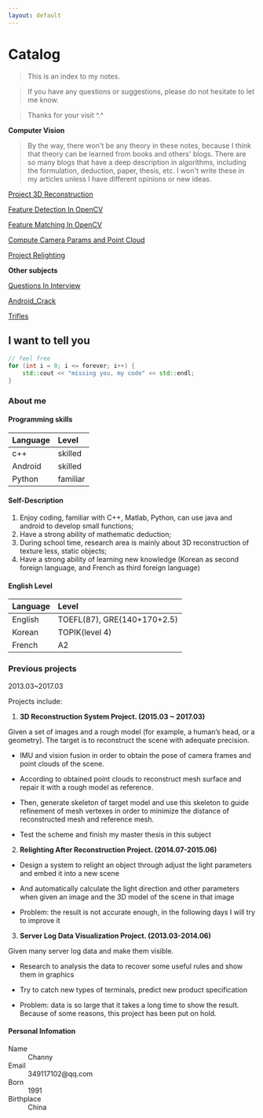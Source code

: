 ```yaml
---
layout: default
---
```


# Catalog

>This is an index to my notes. 

>If you have any questions or suggestions, please do not hesitate to let me know.

>Thanks for your visit ^.^

**Computer Vision**

>By the way, there won't be any theory in these notes, because I think that theory can be learned from books and others' blogs. There are so many blogs that have a deep description in algorithms, including the formulation, deduction, paper, thesis, etc. I won't write these in my articles unless I have different opinions or new ideas.

[Project 3D Reconstruction](./Project_3D_Reconstruction.html)

[Feature Detection In OpenCV](./Feature_Detection_In_OpenCV.html)

[Feature Matching In OpenCV](./Feature_Matching_In_OpenCV.html)

[Compute Camera Params and Point Cloud](./Compute_Camera_Params_and_Point_Cloud.html)

[Project Relighting](./Project_Relighting.html)

**Other subjects**

[Questions In Interview](./Questions_In_Interview.html)

[Android_Crack](./Android_Crack.html)

[Trifles](./Trifles.html)

## I want to tell you

```c++
// feel free
for (int i = 0; i <= forever; i++) {
	std::cout << "missing you, my code" << std::endl;
}
```

### About me

#### Programming skills

| Language     | Level             |
|:-------------|:------------------|
| c++          | skilled           |
| Android      | skilled           |
| Python       | familiar          |

#### Self-Description

1. Enjoy coding, familiar with C++, Matlab, Python, can use java and android to develop small functions;
2. Have a strong ability of mathematic deduction;
3. During school time, research area is mainly about 3D reconstruction of texture less, static objects;
4. Have a strong ability of learning new knowledge (Korean as second foreign language, and French as third foreign language)

#### English Level

| Language     | Level                      |
|:-------------|:---------------------------|
| English      | TOEFL(87), GRE(140+170+2.5)|
| Korean       | TOPIK(level 4)             |
| French       | A2                         |

### Previous projects

2013.03~2017.03

Projects include:

1. **3D Reconstruction System Project. (2015.03 ~ 2017.03)**

Given a set of images and a rough model (for example, a human’s head, or a geometry). The target is to reconstruct the scene with adequate precision.

- IMU and vision fusion in order to obtain the pose of camera frames and point clouds of the scene.

- According to obtained point clouds to reconstruct mesh surface and repair it with a rough model as reference.

- Then, generate skeleton of target model and use this skeleton to guide refinement of mesh vertexes in order to minimize the distance of reconstructed mesh and reference mesh.

- Test the scheme and finish my master thesis in this subject

2. **Relighting After Reconstruction Project. (2014.07-2015.06)**

- Design a system to relight an object through adjust the light parameters and embed it into a new scene

- And automatically calculate the light direction and other parameters when given an image and the 3D model of the scene in that image

- Problem: the result is not accurate enough, in the following days I will try to improve it

3. **Server Log Data Visualization Project. (2013.03-2014.06)**

Given many server log data and make them visible.

- Research to analysis the data to recover some useful rules and show them in graphics

- Try to catch new types of terminals, predict new product specification

- Problem: data is so large that it takes a long time to show the result. Because of some reasons, this project has been put on hold.

#### Personal Infomation

<dl>
<dt>Name</dt>
<dd>Channy</dd>
<dt>Email</dt>
<dd>349117102@qq.com</dd>
<dt>Born</dt>
<dd>1991</dd>
<dt>Birthplace</dt>
<dd>China</dd>
</dl>

